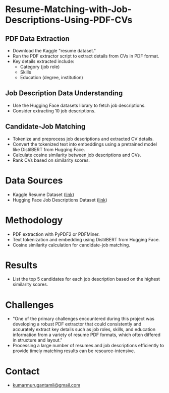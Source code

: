 # Resume-Matching-with-Job-Descriptions-Using-PDF-CVs


## PDF Data Extraction
- Download the Kaggle "resume dataset."
- Run the PDF extractor script to extract details from CVs in PDF format.
- Key details extracted include:
  - Category (job role)
  - Skills
  - Education (degree, institution)

## Job Description Data Understanding
- Use the Hugging Face datasets library to fetch job descriptions.
- Consider extracting 10 job descriptions.

## Candidate-Job Matching
- Tokenize and preprocess job descriptions and extracted CV details.
- Convert the tokenized text into embeddings using a pretrained model like DistilBERT from Hugging Face.
- Calculate cosine similarity between job descriptions and CVs.
- Rank CVs based on similarity scores.

# Data Sources
- Kaggle Resume Dataset ([link](https://www.kaggle.com/datasets/snehaanbhawal/resume-dataset))
- Hugging Face Job Descriptions Dataset ([link](https://huggingface.co/datasets/jacob-hugging-face/job-descriptions/viewer/default/train?row=0))

# Methodology
- PDF extraction with PyPDF2 or PDFMiner.
- Text tokenization and embedding using DistilBERT from Hugging Face.
- Cosine similarity calculation for candidate-job matching.

# Results
- List the top 5 candidates for each job description based on the highest similarity scores.

# Challenges
- "One of the primary challenges encountered during this project was developing a robust PDF extractor that could consistently and accurately extract key details such as job roles, skills, and education information from a variety of resume PDF formats, which often differed in structure and layout."
- Processing a large number of resumes and job descriptions efficiently to provide timely matching results can be resource-intensive.
# Contact
- kumarmurugantamil@gmail.com
